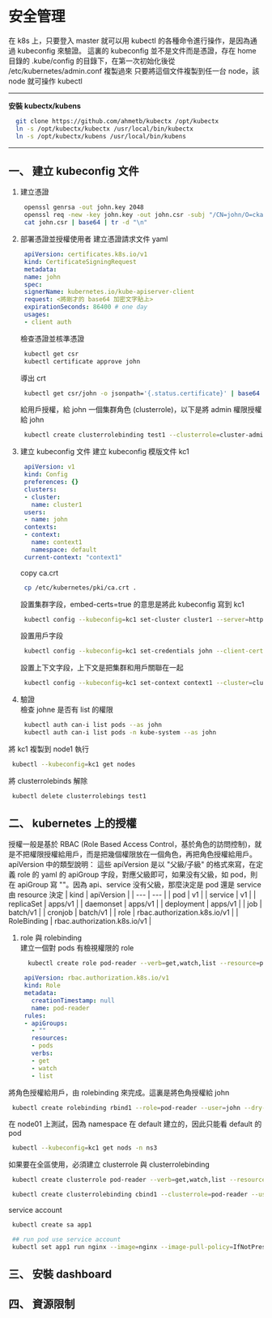 # 安全管理  
在 k8s 上，只要登入 master 就可以用 kubectl 的各種命令進行操作，是因為通過 kubeconfig 來驗證。
這裏的 kubeconfig 並不是文件而是憑證，存在 home 目錄的 .kube/config 的目錄下，在第一次初始化後從 /etc/kubernetes/admin.conf 複製過來
只要將這個文件複製到任一台 node，該 node 就可操作 kubectl

---

**安裝 kubectx/kubens**  
```bash
  git clone https://github.com/ahmetb/kubectx /opt/kubectx
  ln -s /opt/kubectx/kubectx /usr/local/bin/kubectx
  ln -s /opt/kubectx/kubens /usr/local/bin/kubens
```

---

## 一、 建立 kubeconfig 文件  
1. 建立憑證
   ```bash
    openssl genrsa -out john.key 2048
    openssl req -new -key john.key -out john.csr -subj "/CN=john/O=cka2020"
    cat john.csr | base64 | tr -d "\n"
   ```
2. 部署憑證並授權使用者
   建立憑證請求文件 yaml
   ```yaml
    apiVersion: certificates.k8s.io/v1
    kind: CertificateSigningRequest
    metadata:
    name: john
    spec:
    signerName: kubernetes.io/kube-apiserver-client
    request: <將剛才的 base64 加密文字貼上>
    expirationSeconds: 86400 # one day
    usages:
    - client auth
   ```
   檢查憑證並核準憑證
   ```bash
    kubectl get csr
    kubectl certificate approve john
   ```
   導出 crt
   ```bash
    kubectl get csr/john -o jsonpath='{.status.certificate}' | base64 -d > john.crt
   ```
   給用戶授權，給 john 一個集群角色 (clusterrole)，以下是將 admin 權限授權給 john
   ```bash
    kubectl create clusterrolebinding test1 --clusterrole=cluster-admin --user=john
   ```
3. 建立 kubeconfig 文件
   建立 kubeconfig 模版文件 kc1
   ```yaml
    apiVersion: v1
    kind: Config
    preferences: {}
    clusters:
    - cluster:
      name: cluster1
    users:
    - name: john
    contexts:
    - context:
      name: context1
      namespace: default
    current-context: "context1"
   ```
   copy ca.crt
   ```bash
    cp /etc/kubernetes/pki/ca.crt .
   ```
   設置集群字段，embed-certs=true 的意思是將此 kubeconfig 寫到 kc1
   ```bash
    kubectl config --kubeconfig=kc1 set-cluster cluster1 --server=https://192.168.153.101:6443 --certificate-authory=ca.crt --embed-certs=true
   ```
   設置用戶字段
   ```bash
    kubectl config --kubeconfig=kc1 set-credentials john --client-certificate=john.crt --client-key=john.key --embed-certs=true
   ```
   設置上下文字段，上下文是把集群和用戶關聯在一起
   ```bash
    kubectl config --kubeconfig=kc1 set-context context1 --cluster=cluster1 --namespace=default --user=john
   ```
4. 驗證  
檢查 johne 是否有 list 的權限
   ```bash
    kubectl auth can-i list pods --as john
    kubectl auth can-i list pods -n kube-system --as john
   ```
將 kc1 複製到 node1 執行
   ```bash
    kubectl --kubeconfig=kc1 get nodes
   ```
將 clusterrolebinds 解除
   ```bash
    kubectl delete clusterrolebings test1
   ```

## 二、 kubernetes 上的授權  
授權一般是基於 RBAC (Role Based Access Control，基於角色的訪問控制)，就是不把權限授權給用戶，而是把幾個權限放在一個角色，再把角色授權給用戶。
apiVersion 中的類型說明：
這些 apiVersion 是以 "父級/子級" 的格式來寫，在定義 role 的 yaml 的 apiGroup 字段，對應父級即可，如果没有父級，如 pod，則在 apiGroup 寫 ""。因為 api、service 没有父級，那麼決定是 pod 還是 service 由 resource 決定
| kind | apiVersion |
| --- | --- |
| pod | v1 |
| service | v1 |
| replicaSet | apps/v1 |
| daemonset | apps/v1 |
| deployment | apps/v1 |
| job | batch/v1 |
| cronjob | batch/v1 |
| role | rbac.authorization.k8s.io/v1 |
| RoleBinding | rbac.authorization.k8s.io/v1 |

1. role 與 rolebinding  
   建立一個對 pods 有檢視權限的 role
   ```bash
     kubectl create role pod-reader --verb=get,watch,list --resource=pods --dry-run=client -o yaml > pod-reader.yaml
   ```
   ```yaml
    apiVersion: rbac.authorization.k8s.io/v1
    kind: Role
    metadata:
      creationTimestamp: null
      name: pod-reader
    rules:
    - apiGroups:
      - ""
      resources:
      - pods
      verbs:
      - get
      - watch
      - list 
   ```
將角色授權給用戶，由 rolebinding 來完成。這裏是將色角授權給 john
   ```bash
    kubectl create rolebinding rbind1 --role=pod-reader --user=john --dry-run=client -o yaml > rbind1.yaml
   ```
在 node01 上測試，因為 namespace 在 default 建立的，因此只能看 default 的 pod
   ```bash
    kubectl --kubeconfig=kc1 get nods -n ns3
   ```
如果要在全區使用，必須建立 clusterrole 與 clusterrolebinding
   ```bash
    kubectl create clusterrole pod-reader --verb=get,watch,list --resource=deploy --dry-run=client -o yaml > clusterrole1.yaml

    kubectl create clusterrolebinding cbind1 --clusterrole=pod-reader --user=john --dry-run=client -o yaml > cbind1.yaml
   ```

service account
   ```bash
    kubectl create sa app1

    ## run pod use service account
    kubectl set app1 run nginx --image=nginx --image-pull-policy=IfNotPresent 
   ```

## 三、 安裝 dashboard  
## 四、 資源限制  